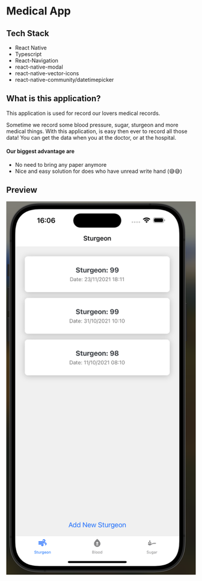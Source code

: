 # Medical App

## Tech Stack

- React Native
- Typescript
- React-Navigation
- react-native-modal
- react-native-vector-icons
- react-native-community/datetimepicker

## What is this application?

This application is used for record our lovers medical records.

Sometime we record some blood pressure, sugar, sturgeon and more medical things. With this application, is easy then ever to record all those data!
You can get the data when you at the doctor, or at the hospital.

#### Our biggest advantage are

- No need to bring any paper anymore
- Nice and easy solution for does who have unread write hand (😅😅)

## Preview

[![medicalAppPreview](./assets/preview.png)](https://github.com/eidan66/MedicalApp/assets/41434778/bc94fb11-67d4-43db-a6b7-ec8364446d85)
